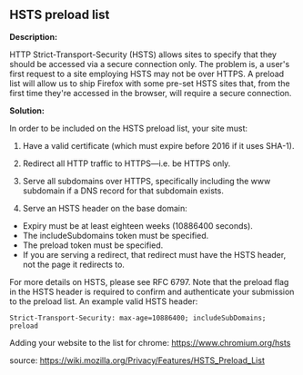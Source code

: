 HSTS preload list
-------

**Description:**

HTTP Strict-Transport-Security (HSTS) allows sites to specify that they should be accessed 
via a secure connection only. The problem is, a user's first request to a site employing 
HSTS may not be over HTTPS. A preload list will allow us to ship Firefox with some 
pre-set HSTS sites that, from the first time they're accessed in the browser, will require
a secure connection. 


**Solution:**

In order to be included on the HSTS preload list, your site must:

1. Have a valid certificate (which must expire before 2016 if it uses SHA-1).

2. Redirect all HTTP traffic to HTTPS—i.e. be HTTPS only.

3. Serve all subdomains over HTTPS, specifically including the www subdomain if a DNS 
record for that subdomain exists.

4. Serve an HSTS header on the base domain:
* Expiry must be at least eighteen weeks (10886400 seconds).
* The includeSubdomains token must be specified.
* The preload token must be specified.
* If you are serving a redirect, that redirect must have the HSTS header, not the page it 
  redirects to.

For more details on HSTS, please see RFC 6797. Note that the preload flag in the HSTS 
header is required to confirm and authenticate your submission to the preload list.
An example valid HSTS header:

    Strict-Transport-Security: max-age=10886400; includeSubDomains; preload
    
Adding your website to the list for chrome:
https://www.chromium.org/hsts     


source:
https://wiki.mozilla.org/Privacy/Features/HSTS_Preload_List
